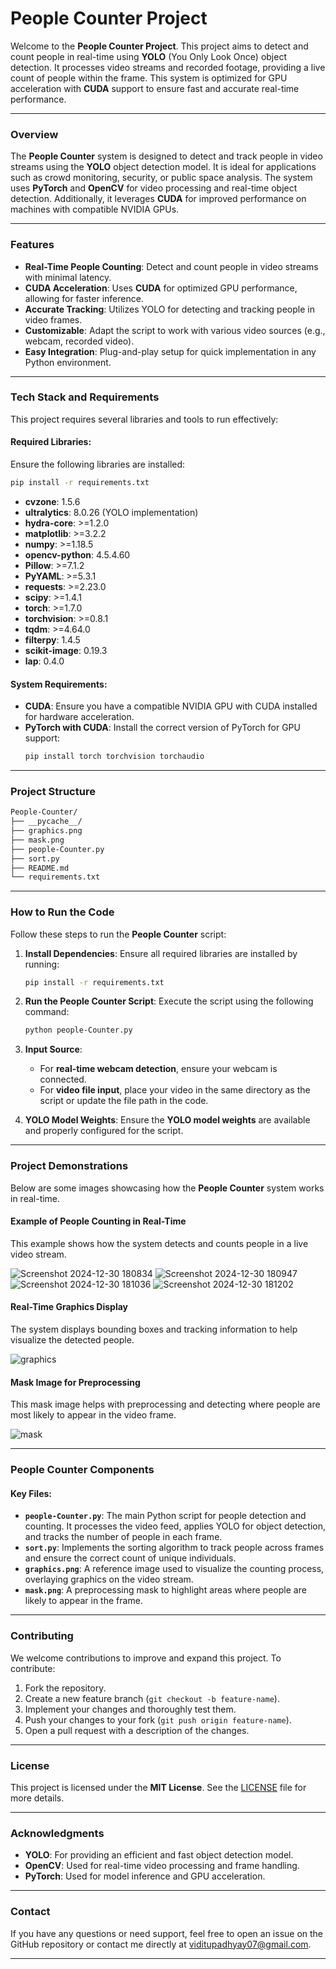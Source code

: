 # People Counter Project

Welcome to the **People Counter Project**. This project aims to detect and count people in real-time using **YOLO** (You Only Look Once) object detection. It processes video streams and recorded footage, providing a live count of people within the frame. This system is optimized for GPU acceleration with **CUDA** support to ensure fast and accurate real-time performance.

---

### **Overview**

The **People Counter** system is designed to detect and track people in video streams using the **YOLO** object detection model. It is ideal for applications such as crowd monitoring, security, or public space analysis. The system uses **PyTorch** and **OpenCV** for video processing and real-time object detection. Additionally, it leverages **CUDA** for improved performance on machines with compatible NVIDIA GPUs.

---

### **Features**

- **Real-Time People Counting**: Detect and count people in video streams with minimal latency.
- **CUDA Acceleration**: Uses **CUDA** for optimized GPU performance, allowing for faster inference.
- **Accurate Tracking**: Utilizes YOLO for detecting and tracking people in video frames.
- **Customizable**: Adapt the script to work with various video sources (e.g., webcam, recorded video).
- **Easy Integration**: Plug-and-play setup for quick implementation in any Python environment.

---

### **Tech Stack and Requirements**

This project requires several libraries and tools to run effectively:

#### **Required Libraries**:
Ensure the following libraries are installed:
```bash
pip install -r requirements.txt
```

- **cvzone**: 1.5.6
- **ultralytics**: 8.0.26 (YOLO implementation)
- **hydra-core**: >=1.2.0
- **matplotlib**: >=3.2.2
- **numpy**: >=1.18.5
- **opencv-python**: 4.5.4.60
- **Pillow**: >=7.1.2
- **PyYAML**: >=5.3.1
- **requests**: >=2.23.0
- **scipy**: >=1.4.1
- **torch**: >=1.7.0
- **torchvision**: >=0.8.1
- **tqdm**: >=4.64.0
- **filterpy**: 1.4.5
- **scikit-image**: 0.19.3
- **lap**: 0.4.0

#### **System Requirements**:
- **CUDA**: Ensure you have a compatible NVIDIA GPU with CUDA installed for hardware acceleration.
- **PyTorch with CUDA**: Install the correct version of PyTorch for GPU support:
  ```bash
  pip install torch torchvision torchaudio
  ```

---

### **Project Structure**

```bash
People-Counter/
├── __pycache__/
├── graphics.png
├── mask.png
├── people-Counter.py
├── sort.py
├── README.md
└── requirements.txt
```

---

### **How to Run the Code**

Follow these steps to run the **People Counter** script:

1. **Install Dependencies**:
   Ensure all required libraries are installed by running:
   ```bash
   pip install -r requirements.txt
   ```

2. **Run the People Counter Script**:
   Execute the script using the following command:
   ```bash
   python people-Counter.py
   ```

3. **Input Source**:
   - For **real-time webcam detection**, ensure your webcam is connected.
   - For **video file input**, place your video in the same directory as the script or update the file path in the code.

4. **YOLO Model Weights**:
   Ensure the **YOLO model weights** are available and properly configured for the script.

---

### **Project Demonstrations**

Below are some images showcasing how the **People Counter** system works in real-time.

#### **Example of People Counting in Real-Time**

This example shows how the system detects and counts people in a live video stream.

![Screenshot 2024-12-30 180834](https://github.com/user-attachments/assets/8f239874-b49c-48b5-972d-d821936f365a)
![Screenshot 2024-12-30 180947](https://github.com/user-attachments/assets/cec07d10-283b-4273-a930-865978136b85)
![Screenshot 2024-12-30 181036](https://github.com/user-attachments/assets/e8ab3c8e-e6a4-47a4-90e6-a8a3078b15ea)
![Screenshot 2024-12-30 181202](https://github.com/user-attachments/assets/0f9a1a1a-f2b9-4940-acf8-c6289d31e877)

#### **Real-Time Graphics Display**

The system displays bounding boxes and tracking information to help visualize the detected people.

![graphics](https://github.com/user-attachments/assets/ef112aae-303a-492e-8c91-98ef27d93d4c)

#### **Mask Image for Preprocessing**

This mask image helps with preprocessing and detecting where people are most likely to appear in the video frame.

![mask](https://github.com/user-attachments/assets/5d2d05f2-9bd5-4515-89c7-07ee9a6d0e0f)

---

### **People Counter Components**

#### **Key Files**:
- **`people-Counter.py`**: The main Python script for people detection and counting. It processes the video feed, applies YOLO for object detection, and tracks the number of people in each frame.
- **`sort.py`**: Implements the sorting algorithm to track people across frames and ensure the correct count of unique individuals.
- **`graphics.png`**: A reference image used to visualize the counting process, overlaying graphics on the video stream.
- **`mask.png`**: A preprocessing mask to highlight areas where people are likely to appear in the frame.

---

### **Contributing**

We welcome contributions to improve and expand this project. To contribute:

1. Fork the repository.
2. Create a new feature branch (`git checkout -b feature-name`).
3. Implement your changes and thoroughly test them.
4. Push your changes to your fork (`git push origin feature-name`).
5. Open a pull request with a description of the changes.

---

### **License**

This project is licensed under the **MIT License**. See the [LICENSE](LICENSE) file for more details.

---

### **Acknowledgments**

- **YOLO**: For providing an efficient and fast object detection model.
- **OpenCV**: Used for real-time video processing and frame handling.
- **PyTorch**: Used for model inference and GPU acceleration.

---

### **Contact**

If you have any questions or need support, feel free to open an issue on the GitHub repository or contact me directly at viditupadhyay07@gmail.com.

---
